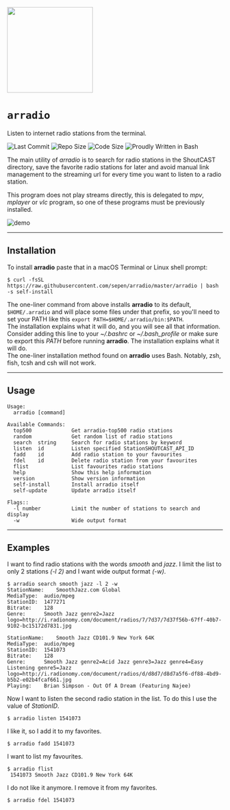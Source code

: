 <img src="https://github.com/sepen/arradio/assets/11802175/5a96278b-19ff-4e06-8871-846adb48d3fd" width="200">

# `arradio`

Listen to internet radio stations from the terminal.

![Last Commit](https://img.shields.io/github/last-commit/sepen/k8kreator)
![Repo Size](https://img.shields.io/github/repo-size/sepen/k8kreator)
![Code Size](https://img.shields.io/github/languages/code-size/sepen/k8kreator)
![Proudly Written in Bash](https://img.shields.io/badge/written%20in-bash-ff69b4)

The main utility of _arradio_ is to search for radio stations in the ShoutCAST directory, save the favorite radio stations for later and avoid manual link management to the streaming url for every time you want to listen to a radio station.

This program does not play streams directly, this is delegated to _mpv_, _mplayer_ or _vlc_ program, so one of these programs must be previously installed.

![demo](demo/arradio.gif)

---

## Installation

To install **arradio** paste that in a macOS Terminal or Linux shell prompt:
```
$ curl -fsSL https://raw.githubusercontent.com/sepen/arradio/master/arradio | bash -s self-install
```

The one-liner command from above installs **arradio** to its default, `$HOME/.arradio` and will place some files under that prefix, so you'll need to set your PATH like this `export PATH=$HOME/.arradio/bin:$PATH`. \
The installation explains what it will do, and you will see all that information. Consider adding this line to your _~/.bashrc_ or _~/.bash_profile_ or make sure to export this _PATH_ before running **arradio**. The installation explains what it will do. \
The one-liner installation method found on **arradio** uses Bash. Notably, zsh, fish, tcsh and csh will not work.

---

## Usage
```
Usage:
  arradio [command]

Available Commands:
  top500             Get arradio-top500 radio stations
  random             Get random list of radio stations
  search  string     Search for radio stations by keyword
  listen  id         Listen specified StationSHOUTCAST_API_ID
  fadd    id         Add radio station to your favourites
  fdel    id         Delete radio station from your favourites
  flist              List favourites radio stations
  help               Show this help information
  version            Show version information
  self-install       Install arradio itself
  self-update        Update arradio itself

Flags::
  -l number          Limit the number of stations to search and display
  -w                 Wide output format
```

---

## Examples

I want to find radio stations with the words _smooth_ and _jazz_. I limit the list to only 2 stations _(-l 2)_ and I want wide output format _(-w)_.
```
$ arradio search smooth jazz -l 2 -w
StationName:	SmoothJazz.com Global
MediaType:	audio/mpeg
StationID:	1477271
Bitrate:	128
Genre:		Smooth Jazz genre2=Jazz logo=http://i.radionomy.com/document/radios/7/7d37/7d37f56b-67ff-40b7-9102-bc15172d7831.jpg

StationName:	Smooth Jazz CD101.9 New York 64K
MediaType:	audio/mpeg
StationID:	1541073
Bitrate:	128
Genre:		Smooth Jazz genre2=Acid Jazz genre3=Jazz genre4=Easy Listening genre5=Jazz logo=http://i.radionomy.com/document/radios/d/d8d7/d8d7a5f6-df88-4bd9-b5b2-e02b4fcaf661.jpg
Playing:	Brian Simpson - Out Of A Dream (Featuring Najee)
```

Now I want to listen the second radio station in the list. To do this I use the value of _StationID_.
```
$ arradio listen 1541073
```

I like it, so I add it to my favorites.
```
$ arradio fadd 1541073
```

I want to list my favourites.
```
$ arradio flist
 1541073 Smooth Jazz CD101.9 New York 64K
```

I do not like it anymore. I remove it from my favorites.
```
$ arradio fdel 1541073
```
